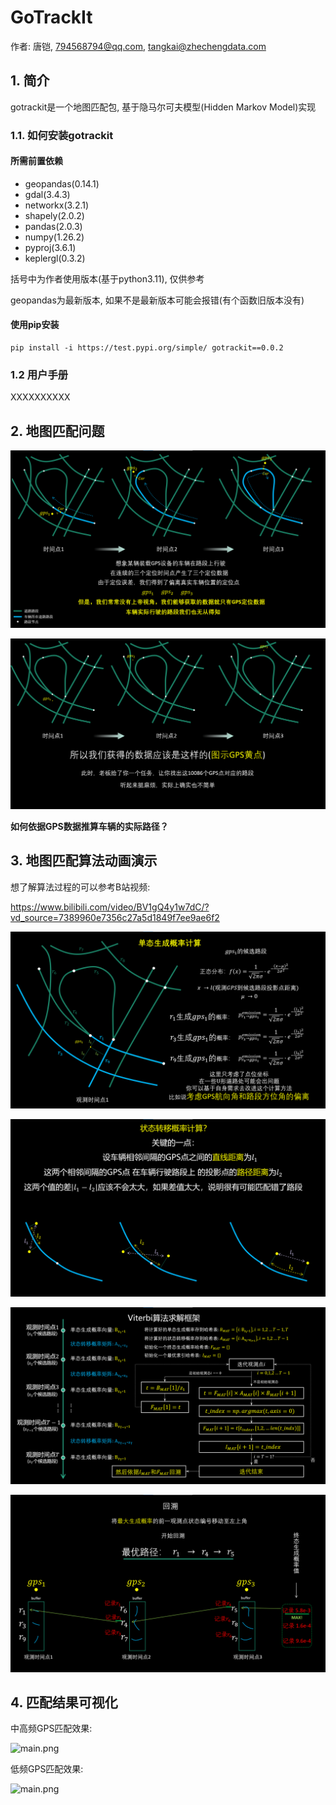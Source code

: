 # GoTrackIt

作者: 唐铠, 794568794@qq.com, tangkai@zhechengdata.com

## 1. 简介
gotrackit是一个地图匹配包, 基于隐马尔可夫模型(Hidden Markov Model)实现

### 1.1. 如何安装gotrackit

#### __所需前置依赖__

- geopandas(0.14.1)
- gdal(3.4.3)
- networkx(3.2.1)
- shapely(2.0.2)
- pandas(2.0.3)
- numpy(1.26.2)
- pyproj(3.6.1)
- keplergl(0.3.2)

括号中为作者使用版本(基于python3.11), 仅供参考

geopandas为最新版本, 如果不是最新版本可能会报错(有个函数旧版本没有)

#### __使用pip安装__

``` shell
pip install -i https://test.pypi.org/simple/ gotrackit==0.0.2
```

### 1.2 用户手册

XXXXXXXXXX


## 2. 地图匹配问题

![car_gps.png](./doc/source/images/car_gps.png)

![where_car.png](./doc/source/images/whereIsCar.png)

__如何依据GPS数据推算车辆的实际路径？__

## 3. 地图匹配算法动画演示

想了解算法过程的可以参考B站视频:

https://www.bilibili.com/video/BV1gQ4y1w7dC/?vd_source=7389960e7356c27a5d1849f7ee9ae6f2

![main.png](./doc/source/images/single_p.png)

![main.png](./doc/source/images/transition.png)

![main.png](./doc/source/images/viterbi.png)

![main.png](./doc/source/images/trace.png)


## 4. 匹配结果可视化

中高频GPS匹配效果:

![main.png](./doc/source/images/m_h_f.gif)

低频GPS匹配效果:

![main.png](./doc/source/images/l_f.gif)
